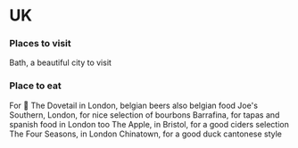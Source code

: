 # UK

### Places to visit
   Bath, a beautiful city to visit

### Place to eat
   For :beer: The Dovetail in London, belgian beers also belgian food
   Joe's Southern, London, for nice selection of bourbons
   Barrafina, for tapas and spanish food in London too
   The Apple, in Bristol, for a good ciders selection
   The Four Seasons, in London Chinatown, for a good duck cantonese style
